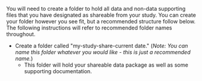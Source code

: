 You will need to create a folder to hold all data and non-data supporting files that you have designated as shareable from your study. You can create your folder however you see fit, but a recommended structure follow below. The following instructions will refer to recommended folder names throughout.

* Create a folder called "my-study-share-current date." (*Note: You can name this folder whatever you would like - this is just a recommended name.*)
  * This folder will hold your shareable data package as well as some supporting documentation.